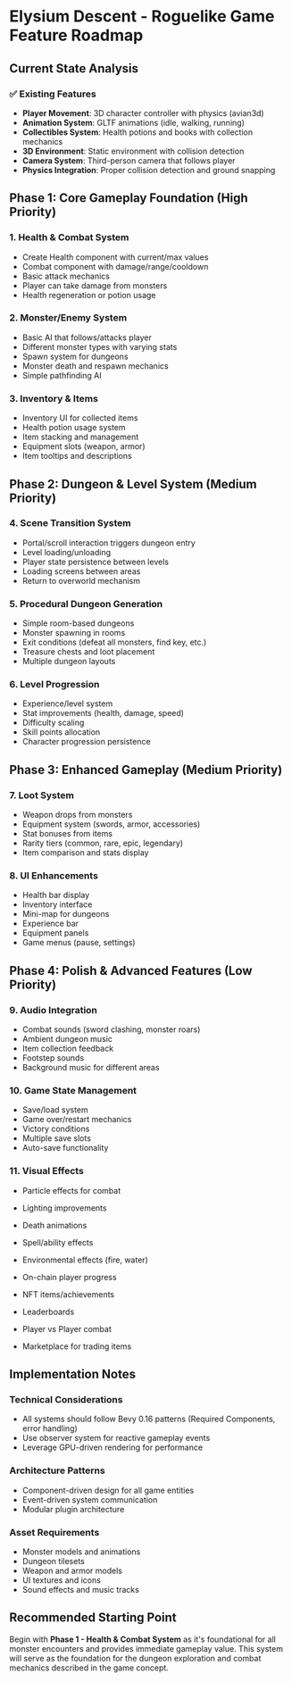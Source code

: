 # Elysium Descent - Roguelike Game Feature Roadmap

## Current State Analysis

### ✅ **Existing Features**
- **Player Movement**: 3D character controller with physics (avian3d)
- **Animation System**: GLTF animations (idle, walking, running)
- **Collectibles System**: Health potions and books with collection mechanics
- **3D Environment**: Static environment with collision detection
- **Camera System**: Third-person camera that follows player
- **Physics Integration**: Proper collision detection and ground snapping


## **Phase 1: Core Gameplay Foundation (High Priority)**

### 1. **Health & Combat System**
- Create Health component with current/max values
- Combat component with damage/range/cooldown
- Basic attack mechanics
- Player can take damage from monsters
- Health regeneration or potion usage

### 2. **Monster/Enemy System**
- Basic AI that follows/attacks player
- Different monster types with varying stats
- Spawn system for dungeons
- Monster death and respawn mechanics
- Simple pathfinding AI

### 3. **Inventory & Items**
- Inventory UI for collected items
- Health potion usage system
- Item stacking and management
- Equipment slots (weapon, armor)
- Item tooltips and descriptions

## **Phase 2: Dungeon & Level System (Medium Priority)**

### 4. **Scene Transition System**
- Portal/scroll interaction triggers dungeon entry
- Level loading/unloading
- Player state persistence between levels
- Loading screens between areas
- Return to overworld mechanism

### 5. **Procedural Dungeon Generation**
- Simple room-based dungeons
- Monster spawning in rooms
- Exit conditions (defeat all monsters, find key, etc.)
- Treasure chests and loot placement
- Multiple dungeon layouts

### 6. **Level Progression**
- Experience/level system
- Stat improvements (health, damage, speed)
- Difficulty scaling
- Skill points allocation
- Character progression persistence

## **Phase 3: Enhanced Gameplay (Medium Priority)**

### 7. **Loot System**
- Weapon drops from monsters
- Equipment system (swords, armor, accessories)
- Stat bonuses from items
- Rarity tiers (common, rare, epic, legendary)
- Item comparison and stats display

### 8. **UI Enhancements**
- Health bar display
- Inventory interface
- Mini-map for dungeons
- Experience bar
- Equipment panels
- Game menus (pause, settings)

## **Phase 4: Polish & Advanced Features (Low Priority)**

### 9. **Audio Integration**
- Combat sounds (sword clashing, monster roars)
- Ambient dungeon music
- Item collection feedback
- Footstep sounds
- Background music for different areas

### 10. **Game State Management**
- Save/load system
- Game over/restart mechanics
- Victory conditions
- Multiple save slots
- Auto-save functionality

### 11. **Visual Effects**
- Particle effects for combat
- Lighting improvements
- Death animations
- Spell/ability effects
- Environmental effects (fire, water)


- On-chain player progress
- NFT items/achievements
- Leaderboards
- Player vs Player combat
- Marketplace for trading items

## **Implementation Notes**

### Technical Considerations
- All systems should follow Bevy 0.16 patterns (Required Components, error handling)
- Use observer system for reactive gameplay events
- Leverage GPU-driven rendering for performance


### Architecture Patterns
- Component-driven design for all game entities
- Event-driven system communication
- Modular plugin architecture


### Asset Requirements
- Monster models and animations
- Dungeon tilesets
- Weapon and armor models
- UI textures and icons
- Sound effects and music tracks

## **Recommended Starting Point**

Begin with **Phase 1 - Health & Combat System** as it's foundational for all monster encounters and provides immediate gameplay value. This system will serve as the foundation for the dungeon exploration and combat mechanics described in the game concept.